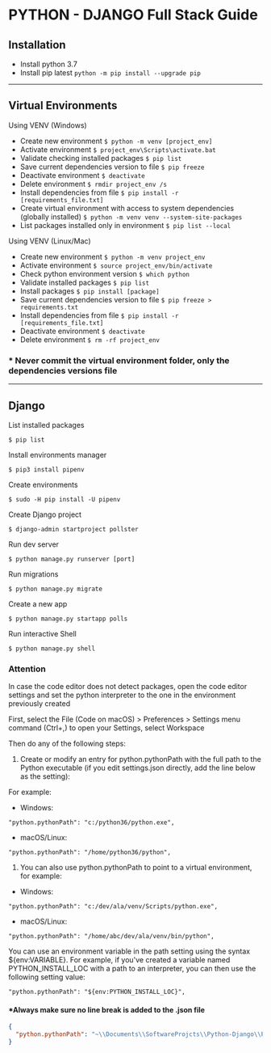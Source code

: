 # PYTHON - DJANGO Full Stack Guide

## Installation

- Install python 3.7
- Install pip latest `python -m pip install --upgrade pip`

---

## Virtual Environments

Using VENV (Windows)

- Create new environment `$ python -m venv [project_env]`
- Activate environment `$ project_env\Scripts\activate.bat`
- Validate checking installed packages `$ pip list`
- Save current dependencies version to file `$ pip freeze`
- Deactivate environment `$ deactivate`
- Delete environment `$ rmdir project_env /s`
- Install dependencies from file `$ pip install -r [requirements_file.txt]`
- Create virtual environment with access to system dependencies (globally installed) `$ python -m venv venv --system-site-packages`
- List packages installed only in environment `$ pip list --local`

Using VENV (Linux/Mac)

- Create new environment `$ python -m venv project_env`
- Activate environment `$ source project_env/bin/activate`
- Check python environment version `$ which python`
- Validate installed packages `$ pip list`
- Install packages `$ pip install [package]`
- Save current dependencies version to file `$ pip freeze > requirements.txt`
- Install dependencies from file `$ pip install -r [requirements_file.txt]`
- Deactivate environment `$ deactivate`
- Delete environment `$ rm -rf project_env`

### \* Never commit the virtual environment folder, only the dependencies versions file

---

## Django

List installed packages

`$ pip list`

Install environments manager

`$ pip3 install pipenv`

Create environments

`$ sudo -H pip install -U pipenv`

Create Django project

`$ django-admin startproject pollster`

Run dev server

`$ python manage.py runserver [port]`

Run migrations

`$ python manage.py migrate`

Create a new app

`$ python manage.py startapp polls`

Run interactive Shell

`$ python manage.py shell`

### Attention

In case the code editor does not detect packages, open the code editor settings and set the python interpreter to the one in the environment previously created

First, select the File (Code on macOS) > Preferences > Settings menu command (Ctrl+,) to open your Settings, select Workspace

Then do any of the following steps:

1. Create or modify an entry for python.pythonPath with the full path to the Python executable (if you edit settings.json directly, add the line below as the setting):

For example:

- Windows:

`"python.pythonPath": "c:/python36/python.exe",`

- macOS/Linux:

`"python.pythonPath": "/home/python36/python",`

1. You can also use python.pythonPath to point to a virtual environment, for example:

- Windows:

`"python.pythonPath": "c:/dev/ala/venv/Scripts/python.exe",`

- macOS/Linux:

`"python.pythonPath": "/home/abc/dev/ala/venv/bin/python",`

You can use an environment variable in the path setting using the syntax ${env:VARIABLE}. For example, if you've created a variable named PYTHON_INSTALL_LOC with a path to an interpreter, you can then use the following setting value:

`"python.pythonPath": "${env:PYTHON_INSTALL_LOC}",`

#### \*Always make sure no line break is added to the .json file

```json
{
  "python.pythonPath": "~\\Documents\\SoftwareProjcts\\Python-Django\\Python-Django\\venv\\Scripts\\python.exe",
}
```
